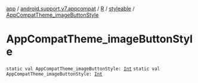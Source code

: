 [app](../../../index.md) / [android.support.v7.appcompat](../../index.md) / [R](../index.md) / [styleable](index.md) / [AppCompatTheme_imageButtonStyle](.)

# AppCompatTheme_imageButtonStyle

`static val AppCompatTheme_imageButtonStyle: `[`Int`](https://kotlinlang.org/api/latest/jvm/stdlib/kotlin/-int/index.html)
`static val AppCompatTheme_imageButtonStyle: `[`Int`](https://kotlinlang.org/api/latest/jvm/stdlib/kotlin/-int/index.html)